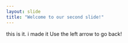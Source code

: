 ```yaml
---
layout: slide
title: "Welcome to our second slide!"
---
```

this is it. i made it
Use the left arrow to go back!
